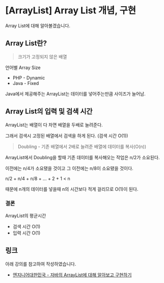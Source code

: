 # [ArrayList] Array List 개념, 구현

Array List에 대해 알아볼겠습니다.



## Array List란?

> 크기가 고정되지 않은 배열



언어별 Array Size

* PHP - Dynamic
* Java - Fixed

Java에서 제공해주는 ArrayList는 데이터를 넣어주는만큼 사이즈가 늘어남.



## Array List의 입력 및 검색 시간

ArrayList는 배열이 다 차면 배열을 두배로 늘려준다.

그래서 검색시 고정된 배열에서 검색을 하게 된다. (검색 시간 O(1))



> Doubling - 기존 배열에서 2배로 늘려준 배열에 데이터를 복사(O(n))

ArrayList에서 Doubling을 할때 기존 데이터를 복사해오는 작업은 n/2가 소요된다.

이전에는 n/4가 소요됐을 것이고 그 이전에는 n/8이 소요됐을 것이다.

n/2 + n/4 + n/8 + ... + 2 + 1 < n

때문에 n개의 데이터를 넣을때 n의 시간보다 적게 걸리므로 O(1)이 된다.



### 결론

ArrayList의 평균시간

* 검색 시간 O(1)
* 입력 시간 O(1)



## 링크

아래 강의를 참고하여 작성하였습니다.

* [엔지니어대한민국 - 자바의 ArrayList에 대해 알아보고 구현하기](https://www.youtube.com/watch?v=I4_uFyjWZn4&list=PLjSkJdbr_gFaPf3ojJFZYXXA__8zcUpdZ&index=2)